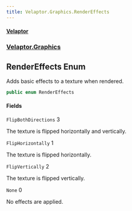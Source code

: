 ```yaml
---
title: Velaptor.Graphics.RenderEffects
---
```


#### [Velaptor](Namespaces.md 'Velaptor Namespaces')
### [Velaptor.Graphics](Velaptor.Graphics.md 'Velaptor.Graphics')

## RenderEffects Enum

Adds basic effects to a texture when rendered.

```csharp
public enum RenderEffects
```
#### Fields

<a name='Velaptor.Graphics.RenderEffects.FlipBothDirections'></a>

`FlipBothDirections` 3

The texture is flipped horizontally and vertically.

<a name='Velaptor.Graphics.RenderEffects.FlipHorizontally'></a>

`FlipHorizontally` 1

The texture is flipped horizontally.

<a name='Velaptor.Graphics.RenderEffects.FlipVertically'></a>

`FlipVertically` 2

The texture is flipped vertically.

<a name='Velaptor.Graphics.RenderEffects.None'></a>

`None` 0

No effects are applied.